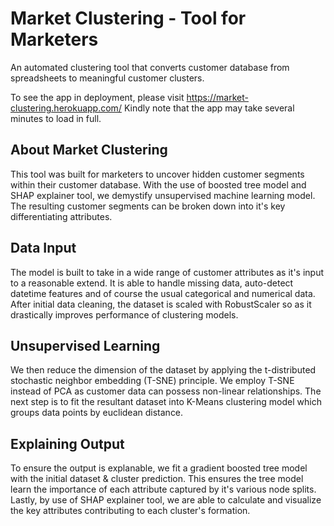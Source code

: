 # Market Clustering - Tool for Marketers
An automated clustering tool that converts customer database from spreadsheets to meaningful customer clusters.

To see the app in deployment, please visit https://market-clustering.herokuapp.com/
Kindly note that the app may take several minutes to load in full.
## About Market Clustering
This tool was built for marketers to uncover hidden customer segments within their customer database.
With the use of boosted tree model and SHAP explainer tool, we demystify unsupervised machine learning model.
The resulting customer segments can be broken down into it's key differentiating attributes.

## Data Input
The model is built to take in a wide range of customer attributes as it's input to a reasonable extend.
It is able to handle missing data, auto-detect datetime features and of course the usual categorical and numerical data.
After initial data cleaning, the dataset is scaled with RobustScaler so as it drastically improves performance of clustering models.

## Unsupervised Learning
We then reduce the dimension of the dataset by applying the t-distributed stochastic neighbor embedding (T-SNE) principle.
We employ T-SNE instead of PCA as customer data can possess non-linear relationships.
The next step is to fit the resultant dataset into K-Means clustering model which groups data points by euclidean distance.

## Explaining Output
To ensure the output is explanable, we fit a gradient boosted tree model with the initial dataset & cluster prediction.
This ensures the tree model learn the importance of each attribute captured by it's various node splits.
Lastly, by use of SHAP explainer tool, we are able to calculate and visualize the key attributes contributing to each cluster's formation.